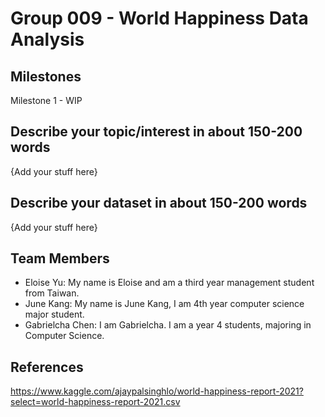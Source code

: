 # Group 009 - World Happiness Data Analysis


## Milestones

Milestone 1 - WIP

## Describe your topic/interest in about 150-200 words

{Add your stuff here}

## Describe your dataset in about 150-200 words

{Add your stuff here}

## Team Members

- Eloise Yu: My name is Eloise and am a third year management student from Taiwan.
- June Kang: My name is June Kang, I am 4th year computer science major student.
- Gabrielcha Chen: I am Gabrielcha. I am a year 4 students, majoring in Computer Science.

## References

https://www.kaggle.com/ajaypalsinghlo/world-happiness-report-2021?select=world-happiness-report-2021.csv